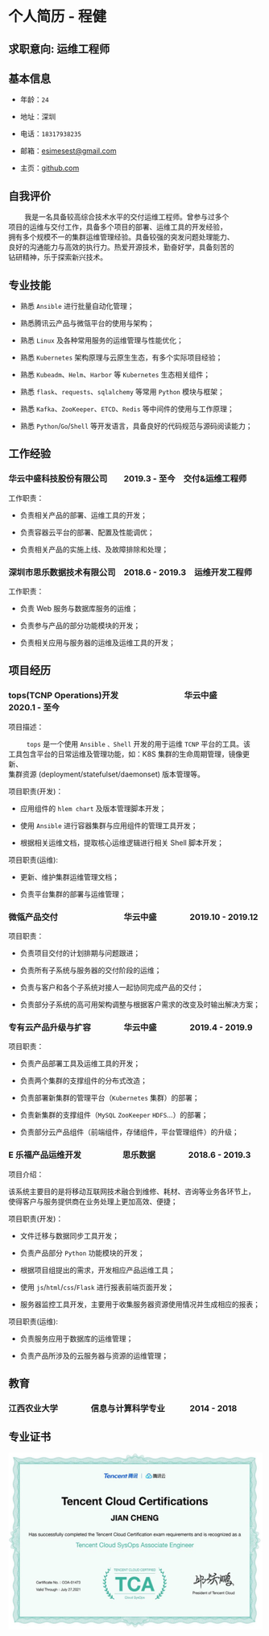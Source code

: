 # 个人简历 - 程健

## 求职意向: 运维工程师

## 基本信息

- 年龄：`24`

- 地址：深圳

- 电话：`18317938235`

- 邮箱：[esimesest@gmail.com](esimesest@gmail.com)

- 主页：[github.com](https://github.com/esimest)

## 自我评价

&nbsp;　　我是一名具备较高综合技术水平的交付运维工程师。曾参与过多个<br>
项目的运维与交付工作，具备多个项目的部署、运维工具的开发经验，<br>
拥有多个规模不一的集群运维管理经验。具备较强的突发问题处理能力、<br>
良好的沟通能力与高效的执行力。热爱开源技术，勤奋好学，具备刻苦的<br>
钻研精神，乐于探索新兴技术。

## 专业技能

- 熟悉 `Ansible` 进行批量自动化管理；

- 熟悉腾讯云产品与微瓴平台的使用与架构；

- 熟悉 `Linux` 及各种常用服务的运维管理与性能优化；

- 熟悉 `Kubernetes` 架构原理与云原生生态，有多个实际项目经验；

- 熟悉 `Kubeadm`、`Helm`、`Harbor` 等 `Kubernetes` 生态相关组件；

- 熟悉 `flask`、`requests`、`sqlalchemy` 等常用 `Python` 模块与框架；

- 熟悉 `Kafka`、`ZooKeeper`、`ETCD`、`Redis` 等中间件的使用与工作原理；

- 熟悉 `Python`/`Go`/`Shell` 等开发语言，具备良好的代码规范与源码阅读能力；

## 工作经验

### 华云中盛科技股份有限公司　　2019.3 - 至今　交付&运维工程师

工作职责：

- 负责相关产品的部署、运维工具的开发；

- 负责容器云平台的部署、配置及性能调优；

- 负责相关产品的实施上线、及故障排除和处理；


### 深圳市思乐数据技术有限公司　2018.6 - 2019.3　运维开发工程师

工作职责：

- 负责 Web 服务与数据库服务的运维；

- 负责参与产品的部分功能模块的开发；

- 负责相关应用与服务器的运维及运维工具的开发；

## 项目经历

### tops(TCNP Operations)开发　　　　　　　　华云中盛　　　　2020.1 - 至今

项目描述：

  &nbsp;　　 `tops` 是一个使用 `Ansible` `、Shell` 开发的用于运维 `TCNP` 平台的工具。该<br>
   工具包含平台的日常运维及管理功能，如：K8S 集群的生命周期管理，镜像更新、<br>
   集群资源 (deployment/statefulset/daemonset) 版本管理等。

项目职责(开发)：

- 应用组件的 `hlem chart` 及版本管理脚本开发；

- 使用 `Ansible` 进行容器集群与应用组件的管理工具开发；

- 根据相关运维文档，提取核心运维逻辑进行相关 Shell 脚本开发；

项目职责(运维):

- 更新、维护集群运维管理文档；

- 负责平台集群的部署与运维管理；


### 微瓴产品交付　　　　　　　　华云中盛　　　　2019.10 - 2019.12

项目职责：

- 负责项目交付的计划排期与问题跟进；

- 负责所有子系统与服务器的交付阶段的运维；

- 负责与客户和各个子系统对接人一起协同完成产品的交付；

- 负责部分子系统的高可用架构调整与根据客户需求的改变及时输出解决方案；

###  专有云产品升级与扩容　　　　华云中盛　　　　2019.4 - 2019.9

项目职责：

- 负责产品部署工具及运维工具的开发；

- 负责两个集群的支撑组件的分布式改造；

- 负责部署新集群的管理平台（`Kubernetes` 集群）的部署；

- 负责新集群的支撑组件（`MySQL` `ZooKeeper` `HDFS`...）的部署；

- 负责部分云产品组件（前端组件，存储组件，平台管理组件）的升级；

### E 乐福产品运维开发　　　　　思乐数据　　　　2018.6 - 2019.3

项目介绍：

  该系统主要目的是将移动互联网技术融合到维修、耗材、咨询等业务各环节上，<br>
  使得客户与服务提供商在业务处理上更加高效、便捷；

项目职责(开发)：

- 文件迁移与数据同步工具开发；

- 负责产品部分 `Python` 功能模块的开发；

- 根据项目组提出的需求，开发相应产品运维工具；

- 使用 `js`/`html`/`css`/`Flask` 进行报表前端页面开发；

- 服务器监控工具开发，主要用于收集服务器资源使用情况并生成相应的报表；

项目职责(运维):

- 负责服务应用于数据库的运维管理；

- 负责产品所涉及的云服务器与资源的运维管理；

## 教育

### 江西农业大学　　　　信息与计算科学专业　　　2014 - 2018

## 专业证书

![腾讯云运维工程师](./imgs/TCA.png)